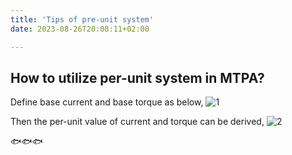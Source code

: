 ```yaml
---
title: 'Tips of pre-unit system'
date: 2023-08-26T20:08:11+02:00

---
```

## How to utilize per-unit system in MTPA?

Define base current and base torque as below,
![1](/pre-unit1.jpg)

Then the per-unit value of current and torque can be derived,
![2](/pre-unit2.jpg)



🐟🐟🐟